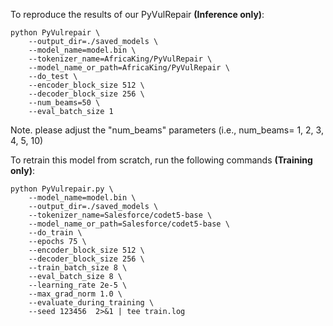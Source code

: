 To reproduce the results of our PyVulRepair **(Inference only)**:
```
python PyVulrepair \
    --output_dir=./saved_models \
    --model_name=model.bin \
    --tokenizer_name=AfricaKing/PyVulRepair \
    --model_name_or_path=AfricaKing/PyVulRepair \
    --do_test \
    --encoder_block_size 512 \
    --decoder_block_size 256 \
    --num_beams=50 \
    --eval_batch_size 1
```
Note. please adjust the "num_beams" parameters (i.e., num_beams= 1, 2, 3, 4, 5, 10)

To retrain this model from scratch, run the following commands **(Training only)**:
```
python PyVulrepair.py \
    --model_name=model.bin \
    --output_dir=./saved_models \
    --tokenizer_name=Salesforce/codet5-base \
    --model_name_or_path=Salesforce/codet5-base \
    --do_train \
    --epochs 75 \
    --encoder_block_size 512 \
    --decoder_block_size 256 \
    --train_batch_size 8 \
    --eval_batch_size 8 \
    --learning_rate 2e-5 \
    --max_grad_norm 1.0 \
    --evaluate_during_training \
    --seed 123456  2>&1 | tee train.log
```
